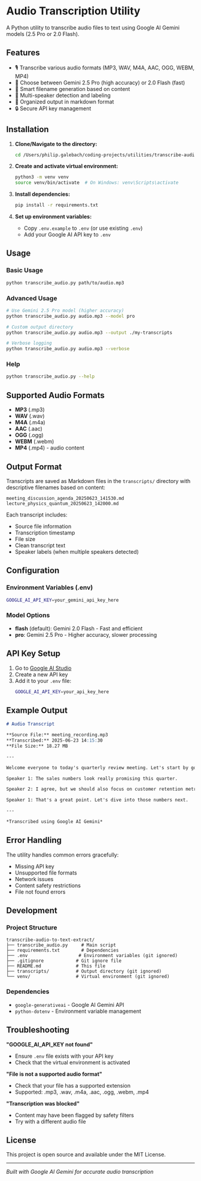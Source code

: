 # Audio Transcription Utility

A Python utility to transcribe audio files to text using Google AI Gemini models (2.5 Pro or 2.0 Flash).

## Features

- 🎙️ Transcribe various audio formats (MP3, WAV, M4A, AAC, OGG, WEBM, MP4)
- 🤖 Choose between Gemini 2.5 Pro (high accuracy) or 2.0 Flash (fast)
- 📝 Smart filename generation based on content
- 👥 Multi-speaker detection and labeling
- 📂 Organized output in markdown format
- 🔒 Secure API key management

## Installation

1. **Clone/Navigate to the directory:**
   ```bash
   cd /Users/philip.galebach/coding-projects/utilities/transcribe-audio-to-text-extract
   ```

2. **Create and activate virtual environment:**
   ```bash
   python3 -m venv venv
   source venv/bin/activate  # On Windows: venv\Scripts\activate
   ```

3. **Install dependencies:**
   ```bash
   pip install -r requirements.txt
   ```

4. **Set up environment variables:**
   - Copy `.env.example` to `.env` (or use existing `.env`)
   - Add your Google AI API key to `.env`

## Usage

### Basic Usage
```bash
python transcribe_audio.py path/to/audio.mp3
```

### Advanced Usage
```bash
# Use Gemini 2.5 Pro model (higher accuracy)
python transcribe_audio.py audio.mp3 --model pro

# Custom output directory
python transcribe_audio.py audio.mp3 --output ./my-transcripts

# Verbose logging
python transcribe_audio.py audio.mp3 --verbose
```

### Help
```bash
python transcribe_audio.py --help
```

## Supported Audio Formats

- **MP3** (.mp3)
- **WAV** (.wav)
- **M4A** (.m4a)
- **AAC** (.aac)
- **OGG** (.ogg)
- **WEBM** (.webm)
- **MP4** (.mp4) - audio content

## Output Format

Transcripts are saved as Markdown files in the `transcripts/` directory with descriptive filenames based on content:

```
meeting_discussion_agenda_20250623_141530.md
lecture_physics_quantum_20250623_142000.md
```

Each transcript includes:
- Source file information
- Transcription timestamp
- File size
- Clean transcript text
- Speaker labels (when multiple speakers detected)

## Configuration

### Environment Variables (.env)
```bash
GOOGLE_AI_API_KEY=your_gemini_api_key_here
```

### Model Options
- **flash** (default): Gemini 2.0 Flash - Fast and efficient
- **pro**: Gemini 2.5 Pro - Higher accuracy, slower processing

## API Key Setup

1. Go to [Google AI Studio](https://makersuite.google.com/app/apikey)
2. Create a new API key
3. Add it to your `.env` file:
   ```bash
   GOOGLE_AI_API_KEY=your_api_key_here
   ```

## Example Output

```markdown
# Audio Transcript

**Source File:** meeting_recording.mp3  
**Transcribed:** 2025-06-23 14:15:30  
**File Size:** 18.27 MB

---

Welcome everyone to today's quarterly review meeting. Let's start by going through the agenda.

Speaker 1: The sales numbers look really promising this quarter.

Speaker 2: I agree, but we should also focus on customer retention metrics. They're equally important for long-term growth.

Speaker 1: That's a great point. Let's dive into those numbers next.

---

*Transcribed using Google AI Gemini*
```

## Error Handling

The utility handles common errors gracefully:
- Missing API key
- Unsupported file formats
- Network issues
- Content safety restrictions
- File not found errors

## Development

### Project Structure
```
transcribe-audio-to-text-extract/
├── transcribe_audio.py     # Main script
├── requirements.txt        # Dependencies
├── .env                   # Environment variables (git ignored)
├── .gitignore            # Git ignore file
├── README.md             # This file
├── transcripts/          # Output directory (git ignored)
└── venv/                 # Virtual environment (git ignored)
```

### Dependencies
- `google-generativeai` - Google AI Gemini API
- `python-dotenv` - Environment variable management

## Troubleshooting

**"GOOGLE_AI_API_KEY not found"**
- Ensure `.env` file exists with your API key
- Check that the virtual environment is activated

**"File is not a supported audio format"**
- Check that your file has a supported extension
- Supported: .mp3, .wav, .m4a, .aac, .ogg, .webm, .mp4

**"Transcription was blocked"**
- Content may have been flagged by safety filters
- Try with a different audio file

## License

This project is open source and available under the MIT License.

---

*Built with Google AI Gemini for accurate audio transcription*
